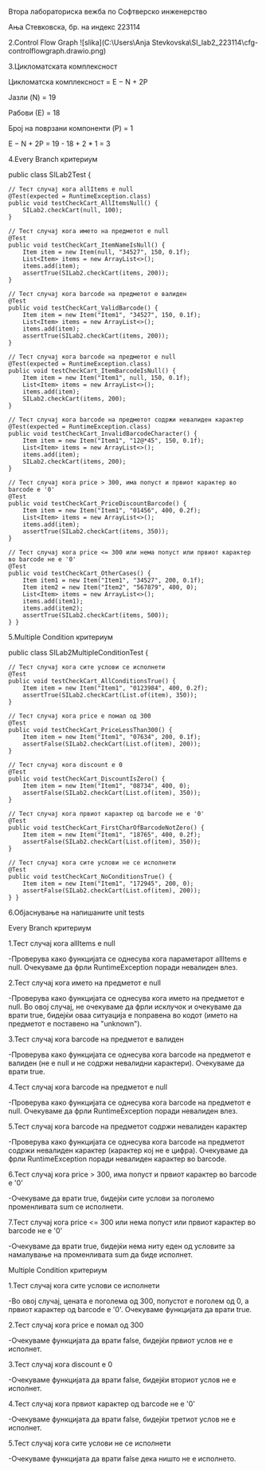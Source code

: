 Втора лабораториска вежба по Софтверско инженерство

Ања Стевковска, бр. на индекс 223114

2.Control Flow Graph 
![slika](C:\Users\Anja Stevkovska\SI_lab2_223114\cfg-controlflowgraph.drawio.png)

3.Цикломатската комплексност

Цикломатска комплексност = E − N + 2P

Јазли (N) = 19

Рабови (Е) = 18

Број на поврзани компоненти (P) = 1

E − N + 2P = 19 - 18 + 2 * 1 = 3


4.Every Branch критериум


public class SILab2Test {

    // Тест случај кога allItems е null
    @Test(expected = RuntimeException.class)
    public void testCheckCart_AllItemsNull() {
        SILab2.checkCart(null, 100);
    }

    // Тест случај кога името на предметот е null
    @Test
    public void testCheckCart_ItemNameIsNull() {
        Item item = new Item(null, "34527", 150, 0.1f);
        List<Item> items = new ArrayList<>();
        items.add(item);
        assertTrue(SILab2.checkCart(items, 200));
    }

    // Тест случај кога barcode на предметот е валиден
    @Test
    public void testCheckCart_ValidBarcode() {
        Item item = new Item("Item1", "34527", 150, 0.1f);
        List<Item> items = new ArrayList<>();
        items.add(item);
        assertTrue(SILab2.checkCart(items, 200));
    }

    // Тест случај кога barcode на предметот е null
    @Test(expected = RuntimeException.class)
    public void testCheckCart_ItemBarcodeIsNull() {
        Item item = new Item("Item1", null, 150, 0.1f);
        List<Item> items = new ArrayList<>();
        items.add(item);
        SILab2.checkCart(items, 200);
    }

    // Тест случај кога barcode на предметот содржи невалиден карактер
    @Test(expected = RuntimeException.class)
    public void testCheckCart_InvalidBarcodeCharacter() {
        Item item = new Item("Item1", "12@*45", 150, 0.1f);
        List<Item> items = new ArrayList<>();
        items.add(item);
        SILab2.checkCart(items, 200);
    }

    // Тест случај кога price > 300, има попуст и првиот карактер во barcode е '0'
    @Test
    public void testCheckCart_PriceDiscountBarcode() {
        Item item = new Item("Item1", "01456", 400, 0.2f);
        List<Item> items = new ArrayList<>();
        items.add(item);
        assertTrue(SILab2.checkCart(items, 350));
    }

    // Тест случај кога price <= 300 или нема попуст или првиот карактер во barcode не е '0'
    @Test
    public void testCheckCart_OtherCases() {
        Item item1 = new Item("Item1", "34527", 200, 0.1f);
        Item item2 = new Item("Item2", "567879", 400, 0);
        List<Item> items = new ArrayList<>();
        items.add(item1);
        items.add(item2);
        assertTrue(SILab2.checkCart(items, 500));
    } }

5.Multiple Condition критериум


public class SILab2MultipleConditionTest {


    // Тест случај кога сите услови се исполнети
    @Test
    public void testCheckCart_AllConditionsTrue() {
        Item item = new Item("Item1", "0123984", 400, 0.2f);
        assertTrue(SILab2.checkCart(List.of(item), 350));
    }

    // Тест случај кога price е помал од 300
    @Test
    public void testCheckCart_PriceLessThan300() {
        Item item = new Item("Item1", "07634", 200, 0.1f);
        assertFalse(SILab2.checkCart(List.of(item), 200));
    }

    // Тест случај кога discount е 0
    @Test
    public void testCheckCart_DiscountIsZero() {
        Item item = new Item("Item1", "08734", 400, 0);
        assertFalse(SILab2.checkCart(List.of(item), 350));
    }

    // Тест случај кога првиот карактер од barcode не е '0'
    @Test
    public void testCheckCart_FirstCharOfBarcodeNotZero() {
        Item item = new Item("Item1", "18765", 400, 0.2f);
        assertFalse(SILab2.checkCart(List.of(item), 350));
    }

    // Тест случај кога сите услови не се исполнети
    @Test
    public void testCheckCart_NoConditionsTrue() {
        Item item = new Item("Item1", "172945", 200, 0);
        assertFalse(SILab2.checkCart(List.of(item), 200));
    } }

6.Објаснување на напишаните unit tests

Every Branch критериум

1.Тест случај кога allItems е null

-Проверува како функцијата се однесува кога параметарот allItems е null. Очекуваме да фрли RuntimeException поради невалиден влез.

2.Тест случај кога името на предметот е null

-Проверува како функцијата се однесува кога името на предметот е null. Во овој случај, не очекуваме да фрли исклучок и очекуваме да врати true, бидејќи оваа ситуација е поправена во кодот (името на предметот е поставено на "unknown").

3.Тест случај кога barcode на предметот е валиден

-Проверува како функцијата се однесува кога barcode на предметот е валиден (не е null и не содржи невалидни карактери). Очекуваме да врати true.

4.Тест случај кога barcode на предметот е null

-Проверува како функцијата се однесува кога barcode на предметот е null. Очекуваме да фрли RuntimeException поради невалиден влез.

5.Тест случај кога barcode на предметот содржи невалиден карактер

-Проверува како функцијата се однесува кога barcode на предметот содржи невалиден карактер (карактер кој не е цифра). Очекуваме да фрли RuntimeException поради невалиден карактер во barcode.

6.Тест случај кога price > 300, има попуст и првиот карактер во barcode е '0'

-Очекуваме да врати true, бидејќи сите услови за поголемо променливата sum се исполнети.

7.Тест случај кога price <= 300 или нема попуст или првиот карактер во barcode не е '0'

-Очекуваме да врати true, бидејќи нема ниту еден од условите за намалување на променливата sum да биде исполнет.

Multiple Condition критериум

1.Тест случај кога сите услови се исполнети

-Во овој случај, цената е поголема од 300, попустот е поголем од 0, а првиот карактер од barcode е '0'. Очекуваме функцијата да врати true.

2.Тест случај кога price е помал од 300

-Очекуваме функцијата да врати false, бидејќи првиот услов не е исполнет.

3.Тест случај кога discount е 0

-Очекуваме функцијата да врати false, бидејќи вториот услов не е исполнет.

4.Тест случај кога првиот карактер од barcode не е '0'

-Очекуваме функцијата да врати false, бидејќи третиот услов не е исполнет.

5.Тест случај кога сите услови не се исполнети

-Очекуваме функцијата да врати false дека ништо не е исполнето.


